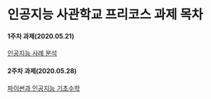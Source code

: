# 인공지능 사관학교 프리코스 과제 목차

#### 1주차 과제(2020.05.21)
[인공지능 사례 분석](1주차과제.md)

#### 2주차 과제(2020.05.28)
[파이썬과 인공지능 기초수학](2주차과제.ipynb)



